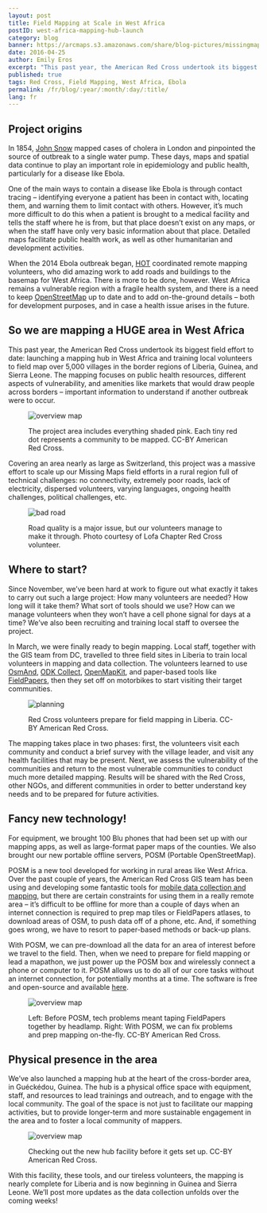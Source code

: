 ```yaml
---
layout: post
title: Field Mapping at Scale in West Africa
postID: west-africa-mapping-hub-launch
category: blog
banner: https://arcmaps.s3.amazonaws.com/share/blog-pictures/missingmaps-blog_20160425_banner.jpg
date: 2016-04-25
author: Emily Eros
excerpt: "This past year, the American Red Cross undertook its biggest field effort to date: launching a mapping hub in West Africa and training local volunteers to field map over 5,000 villages in the border regions of Liberia, Guinea, and Sierra Leone. The mapping focuses on public health resources, different aspects of vulnerability, and amenities like markets that would draw people across borders – important information to understand if another Ebola outbreak were to occur."
published: true
tags: Red Cross, Field Mapping, West Africa, Ebola
permalink: /fr/blog/:year/:month/:day/:title/
lang: fr
---
```


## Project origins

In 1854, [John Snow](https://en.wikipedia.org/wiki/John_Snow) mapped cases of cholera in London and pinpointed the source of outbreak to a single water pump. These days, maps and spatial data continue to play an important role in epidemiology and public health, particularly for a disease like Ebola.

One of the main ways to contain a disease like Ebola is through contact tracing – identifying everyone a patient has been in contact with, locating them, and warning them to limit contact with others. However, it’s much more difficult to do this when a patient is brought to a medical facility and tells the staff where he is from, but that place doesn’t exist on any maps, or when the staff have only very basic information about that place. Detailed maps facilitate public health work, as well as other humanitarian and development activities.

When the 2014 Ebola outbreak began, [HOT](https://hotosm.org/) coordinated remote mapping volunteers, who did amazing work to add roads and buildings to the basemap for West Africa. There is more to be done, however. West Africa remains a vulnerable region with a fragile health system, and there is a need to keep [OpenStreetMap](http://www.openstreetmap.org/) up to date and to add on-the-ground details – both for development purposes, and in case a health issue arises in the future.

## So we are mapping a HUGE area in West Africa

This past year, the American Red Cross undertook its biggest field effort to date: launching a mapping hub in West Africa and training local volunteers to field map over 5,000 villages in the border regions of Liberia, Guinea, and Sierra Leone. The mapping focuses on public health resources, different aspects of vulnerability, and amenities like markets that would draw people across borders – important information to understand if another outbreak were to occur.

<figure>
<img src="https://arcmaps.s3.amazonaws.com/share/blog-pictures/missingmaps-blog_20160425_west-africa-glance.jpg" alt="overview map">
<p class="caption">The project area includes everything shaded pink. Each tiny red dot represents a community to be mapped. CC-BY American Red Cross.</p>
</figure>

Covering an area nearly as large as Switzerland, this project was a massive effort to scale up our Missing Maps field efforts in a rural region full of technical challenges: no connectivity, extremely poor roads, lack of electricity, dispersed volunteers, varying languages, ongoing health challenges, political challenges, etc.

<figure>
<img src="https://arcmaps.s3.amazonaws.com/share/blog-pictures/missingmaps-blog_20160425_badroad.jpg" alt="bad road">
<p class="caption">Road quality is a major issue, but our volunteers manage to make it through. Photo courtesy of Lofa Chapter Red Cross volunteer.</p>
</figure>

## Where to start?

Since November, we’ve been hard at work to figure out what exactly it takes to carry out such a large project: How many volunteers are needed? How long will it take them? What sort of tools should we use? How can we manage volunteers when they won’t have a cell phone signal for days at a time? We’ve also been recruiting and training local staff to oversee the project.

In March, we were finally ready to begin mapping. Local staff, together with the GIS team from DC, travelled to three field sites in Liberia to train local volunteers in mapping and data collection. The volunteers learned to use [OsmAnd](http://osmand.net/), [ODK Collect](https://opendatakit.org/), [OpenMapKit](http://openmapkit.org/), and paper-based tools like [FieldPapers](fieldpapers.org), then they set off on motorbikes to start visiting their target communities.

<figure>
<img src="https://arcmaps.s3.amazonaws.com/share/blog-pictures/missingmaps-blog_20160425_planning.jpg" alt="planning">
<p class="caption">Red Cross volunteers prepare for field mapping in Liberia. CC-BY American Red Cross.</p>
</figure>

The mapping takes place in two phases: first, the volunteers visit each community and conduct a brief survey with the village leader, and visit any health facilities that may be present. Next, we assess the vulnerability of the communities and return to the most vulnerable communities to conduct much more detailed mapping. Results will be shared with the Red Cross, other NGOs, and different communities in order to better understand key needs and to be prepared for future activities.

## Fancy new technology!

For equipment, we brought 100 Blu phones that had been set up with our mapping apps, as well as large-format paper maps of the counties. We also brought our new portable offline servers, POSM (Portable OpenStreetMap).

POSM is a new tool developed for working in rural areas like West Africa. Over the past couple of years, the American Red Cross GIS team has been using and developing some fantastic tools for [mobile data collection and mapping](http://openmapkit.org/), but there are certain constraints for using them in a really remote area – it’s difficult to be offline for more than a couple of days when an internet connection is required to prep map tiles or FieldPapers atlases, to download areas of OSM, to push data off of a phone, etc. And, if something goes wrong, we have to resort to paper-based methods or back-up plans.

With POSM, we can pre-download all the data for an area of interest before we travel to the field. Then, when we need to prepare for field mapping or lead a mapathon, we just power up the POSM box and wirelessly connect a phone or computer to it. POSM allows us to do all of our core tasks without an internet connection, for potentially months at a time. The software is free and open-source and available [here](https://github.com/americanredcross/posm).

<figure>
<img src="https://arcmaps.s3.amazonaws.com/share/blog-pictures/missingmaps-blog_20160425_headlamp-posm.jpg" alt="overview map">
<p class="caption">Left: Before POSM, tech problems meant taping FieldPapers together by headlamp. Right: With POSM, we can fix problems and prep mapping on-the-fly. CC-BY American Red Cross.</p>
</figure>

## Physical presence in the area

We’ve also launched a mapping hub at the heart of the cross-border area, in Guéckédou, Guinea. The hub is a physical office space with equipment, staff, and resources to lead trainings and outreach, and to engage with the local community. The goal of the space is not just to facilitate our mapping activities, but to provide longer-term and more sustainable engagement in the area and to foster a local community of mappers.

<figure>
<img src="https://arcmaps.s3.amazonaws.com/share/blog-pictures/missingmaps-blog_20160425_hub.jpg" alt="overview map">
<p class="caption">Checking out the new hub facility before it gets set up. CC-BY American Red Cross.</p>
</figure>

With this facility, these tools, and our tireless volunteers, the mapping is nearly complete for Liberia and is now beginning in Guinea and Sierra Leone. We’ll post more updates as the data collection unfolds over the coming weeks!

